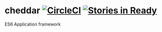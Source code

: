 # cheddar [![CircleCI](https://circleci.com/gh/mccraveiro/cheddar.svg?style=svg)](https://circleci.com/gh/mccraveiro/cheddar) [![Stories in Ready](https://badge.waffle.io/mccraveiro/cheddar.png?label=ready&title=Ready)](https://waffle.io/mccraveiro/cheddar)

ES6 Application framework
